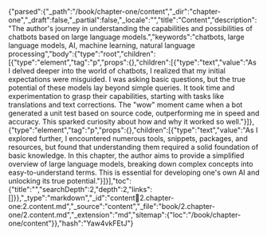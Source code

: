 {"parsed":{"_path":"/book/chapter-one/content","_dir":"chapter-one","_draft":false,"_partial":false,"_locale":"","title":"Content","description":"The author's journey in understanding the capabilities and possibilities of chatbots based on large language models.","keywords":"chatbots, large language models, AI, machine learning, natural language processing","body":{"type":"root","children":[{"type":"element","tag":"p","props":{},"children":[{"type":"text","value":"As I delved deeper into the world of chatbots, I realized that my initial expectations were misguided. I was asking basic questions, but the true potential of these models lay beyond simple queries. It took time and experimentation to grasp their capabilities, starting with tasks like translations and text corrections. The \"wow\" moment came when a bot generated a unit test based on source code, outperforming me in speed and accuracy. This sparked curiosity about how and why it worked so well."}]},{"type":"element","tag":"p","props":{},"children":[{"type":"text","value":"As I explored further, I encountered numerous tools, snippets, packages, and resources, but found that understanding them required a solid foundation of basic knowledge. In this chapter, the author aims to provide a simplified overview of large language models, breaking down complex concepts into easy-to-understand terms. This is essential for developing one's own AI and unlocking its true potential."}]}],"toc":{"title":"","searchDepth":2,"depth":2,"links":[]}},"_type":"markdown","_id":"content:book:2.chapter-one:2.content.md","_source":"content","_file":"book/2.chapter-one/2.content.md","_extension":"md","sitemap":{"loc":"/book/chapter-one/content"}},"hash":"Yaw4vkFEtJ"}